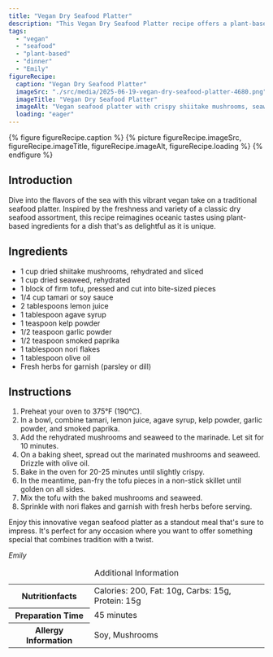```yaml
---
title: "Vegan Dry Seafood Platter"
description: "This Vegan Dry Seafood Platter recipe offers a plant-based twist on traditional seafood flavors using mushrooms, seaweed, and tofu."
tags:
  - "vegan"
  - "seafood"
  - "plant-based"
  - "dinner"
  - "Emily"
figureRecipe: 
  caption: "Vegan Dry Seafood Platter"
  imageSrc: "./src/media/2025-06-19-vegan-dry-seafood-platter-4680.png"
  imageTitle: "Vegan Dry Seafood Platter"
  imageAlt: "Vegan seafood platter with crispy shiitake mushrooms, seaweed, golden tofu chunks, sprinkled with nori flakes and garnished with fresh herbs, served on a minimalist table."
  loading: "eager"
---
```


{% figure figureRecipe.caption %}
{% picture figureRecipe.imageSrc, figureRecipe.imageTitle, figureRecipe.imageAlt, figureRecipe.loading %}
{% endfigure %}

## Introduction

Dive into the flavors of the sea with this vibrant vegan take on a traditional seafood platter. Inspired by the freshness and variety of a classic dry seafood assortment, this recipe reimagines oceanic tastes using plant-based ingredients for a dish that's as delightful as it is unique.

## Ingredients

- 1 cup dried shiitake mushrooms, rehydrated and sliced
- 1 cup dried seaweed, rehydrated
- 1 block of firm tofu, pressed and cut into bite-sized pieces
- 1/4 cup tamari or soy sauce
- 2 tablespoons lemon juice
- 1 tablespoon agave syrup
- 1 teaspoon kelp powder
- 1/2 teaspoon garlic powder
- 1/2 teaspoon smoked paprika
- 1 tablespoon nori flakes
- 1 tablespoon olive oil
- Fresh herbs for garnish (parsley or dill)

## Instructions

1. Preheat your oven to 375°F (190°C).
2. In a bowl, combine tamari, lemon juice, agave syrup, kelp powder, garlic powder, and smoked paprika.
3. Add the rehydrated mushrooms and seaweed to the marinade. Let sit for 10 minutes.
4. On a baking sheet, spread out the marinated mushrooms and seaweed. Drizzle with olive oil.
5. Bake in the oven for 20-25 minutes until slightly crispy.
6. In the meantime, pan-fry the tofu pieces in a non-stick skillet until golden on all sides.
7. Mix the tofu with the baked mushrooms and seaweed.
8. Sprinkle with nori flakes and garnish with fresh herbs before serving.

Enjoy this innovative vegan seafood platter as a standout meal that's sure to impress. It's perfect for any occasion where you want to offer something special that combines tradition with a twist.

*Emily*

<table><caption class='sr-only'>Additional Information</caption><tr><th>Nutritionfacts</th><td>Calories: 200, Fat: 10g, Carbs: 15g, Protein: 15g&nbsp;</td></tr><tr><th>Preparation Time</th><td>45 minutes&nbsp;</td></tr><tr><th>Allergy Information</th><td>Soy, Mushrooms&nbsp;</td></tr></table>

